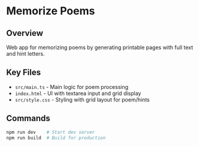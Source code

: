 # Memorize Poems

## Overview
Web app for memorizing poems by generating printable pages with full text and hint letters.

## Key Files
- `src/main.ts` - Main logic for poem processing
- `index.html` - UI with textarea input and grid display
- `src/style.css` - Styling with grid layout for poem/hints

## Commands
```bash
npm run dev    # Start dev server
npm run build  # Build for production
```